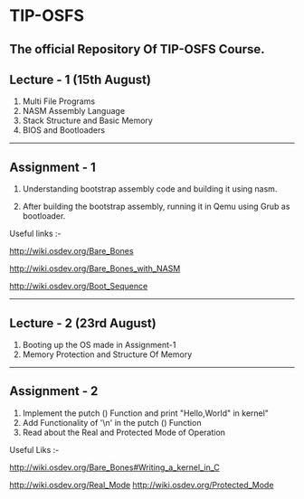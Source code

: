 # TIP-OSFS
The official Repository Of TIP-OSFS Course.
---------------------------------------------
Lecture - 1 (15th August)
---------------------------------------------
1. Multi File Programs
2. NASM Assembly Language
3. Stack Structure and Basic Memory
4. BIOS and Bootloaders
---------------------------------------------
Assignment - 1
---------------------------------------------
 1) Understanding bootstrap assembly code and building it using nasm.

 2) After building the bootstrap assembly, running it in Qemu using Grub as bootloader.

 Useful links :-

 http://wiki.osdev.org/Bare_Bones
 
 http://wiki.osdev.org/Bare_Bones_with_NASM

 http://wiki.osdev.org/Boot_Sequence

---------------------------------------------
Lecture - 2 (23rd August)
---------------------------------------------
1. Booting up the OS made in Assignment-1
2. Memory Protection and Structure Of Memory
---------------------------------------------
Assignment - 2
---------------------------------------------
 1) Implement the putch () Function and print "Hello,World" in kernel"
 2) Add Functionality of '\n' in the putch () Function
 3) Read about the Real and Protected Mode of Operation

 Useful Liks :-

 http://wiki.osdev.org/Bare_Bones#Writing_a_kernel_in_C
 
 http://wiki.osdev.org/Real_Mode
 http://wiki.osdev.org/Protected_Mode
